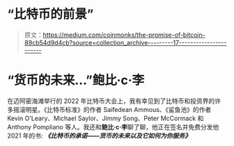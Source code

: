 # “比特币的前景”

> 原文：<https://medium.com/coinmonks/the-promise-of-bitcoin-89cb54d9d4cb?source=collection_archive---------17----------------------->

# “货币的未来…”鲍比·c·李

在迈阿密海滩举行的 2022 年比特币大会上，我有幸见到了比特币和投资界的许多摇滚明星。《比特币标准》的作者 Saifedean Ammous、《鲨鱼池》的作者 Kevin O'Leary、Michael Saylor、Jimmy Song、Peter McCormack 和 Anthony Pompliano 等人。我还和**鲍比·c·李**聊了聊，他正在签名并免费分发他 2021 年的书: ***《比特币的承诺——货币的未来以及它如何为你服务》***